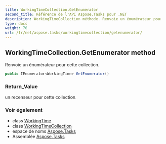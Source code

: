 ```yaml
---
title: WorkingTimeCollection.GetEnumerator
second_title: Référence de l'API Aspose.Tasks pour .NET
description: WorkingTimeCollection méthode. Renvoie un énumérateur pour cette collection.
type: docs
weight: 70
url: /fr/net/aspose.tasks/workingtimecollection/getenumerator/
---
```

## WorkingTimeCollection.GetEnumerator method

Renvoie un énumérateur pour cette collection.

```csharp
public IEnumerator<WorkingTime> GetEnumerator()
```

### Return_Value

un recenseur pour cette collection.

### Voir également

* class [WorkingTime](../../workingtime/)
* class [WorkingTimeCollection](../)
* espace de noms [Aspose.Tasks](../../workingtimecollection/)
* Assemblée [Aspose.Tasks](../../../)


